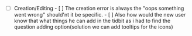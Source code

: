 - [ ] Creation/Editing
      - [ ] The creation error is always the "oops something went wrong" should'nt it be specific.
      - [ ] Also how would the new user know that what things he can add in the tidbit as i had to find the question adding option(solution we can add tooltips for the icons)